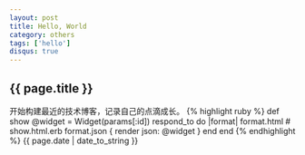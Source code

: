 ```yaml
---
layout: post
title: Hello, World
category: others
tags: ['hello']
disqus: true
---
```

## {{ page.title }}
开始构建最近的技术博客，记录自己的点滴成长。
{% highlight ruby %}
def show
  @widget = Widget(params[:id])
  respond_to do |format|
    format.html # show.html.erb
    format.json { render json: @widget }
  end
end
{% endhighlight %}
{{ page.date | date_to_string }}
